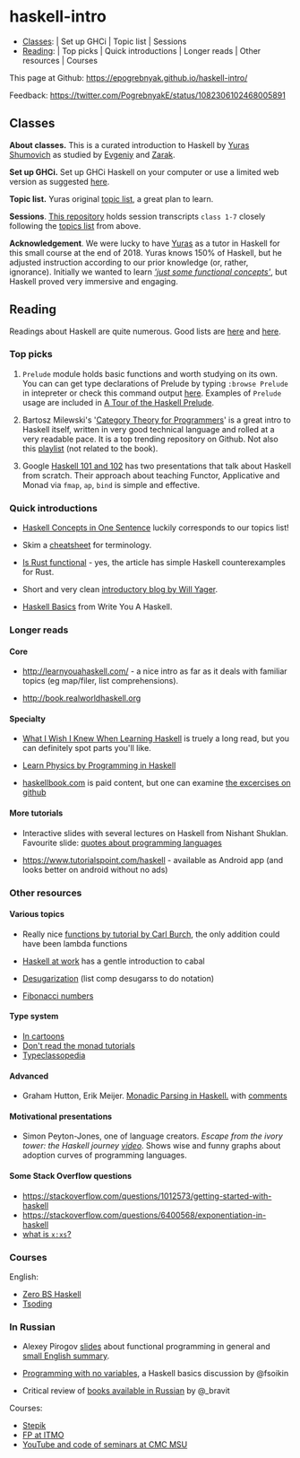 # haskell-intro

- [Classes](#Classes): | Set up GHCi | Topic list | Sessions
- [Reading](#Reading): | Top picks | Quick introductions | Longer reads | Other resources | Courses

This page at Github: <https://epogrebnyak.github.io/haskell-intro/>

Feedback: <https://twitter.com/PogrebnyakE/status/1082306102468005891>

<!-- 
People cited:

@shumovichy, @BartoszMilewski, @fsoikin, @_bravit, @smdiehl, @carl_burch,
@alex_pir, @binroot
-->

## Classes

**About classes.** This is a curated introduction to Haskell by [Yuras Shumovich](https://twitter.com/shumovichy) as studied by [Evgeniy](https://twitter.com/PogrebnyakE) and [Zarak](https://github.com/zarak).

**Set up GHCi.** Set up GHCi Haskell on your computer or use a limited web version as
suggested [here](setup.md).

**Topic list.** Yuras original [topic list](topics.md), a great plan to learn. 

**Sessions**. [This repository](https://github.com/epogrebnyak/haskell-intro) holds session transcripts `class 1-7` closely following the [topics list](topics.md) from above. 

<!--Hoping to organise the classes for future reference. Also [notes.hs](notes.hs) has unsorted links and code bits.-->

**Acknowledgement**. We were lucky to have [Yuras](https://twitter.com/shumovichy) as a tutor in Haskell for this small course at the end of 2018. Yuras knows 150% of Haskell, but he adjusted instruction according to our prior knowledge (or, rather, ignorance). Initially we wanted to learn *['just some functional concepts'](how_we_started.md)*, but Haskell proved very immersive and engaging.

## Reading 

Readings about Haskell are quite numerous. Good lists are [here](https://wiki.haskell.org/Learning_Haskell) and [here](https://stackoverflow.com/questions/1012573/getting-started-with-haskell).


### Top picks



1. `Prelude` module holds basic functions and worth studying on its own. You can can get type declarations of Prelude by typing `:browse Prelude` in intepreter or check this command output [here](browse_prelude.hs). Examples of `Prelude` usage are included in [A Tour of the Haskell Prelude][pre]. 

2. Bartosz Milewski's '[Category Theory for Programmers][ctp]' is a great intro to 
  Haskell itself, written in  very good technical language and rolled at a very readable pace. It is a top trending repository on Github. Not also this [playlist](https://www.youtube.com/playlist?list=PLbgaMIhjbmEnaH_LTkxLI7FMa2HsnawM_) (not related to the book).  

3. Google [Haskell 101 and 102](https://github.com/google/haskell-trainings/releases) has two presentations that talk about Haskell from scratch. Their approach about teaching Functor, Applicative and Monad via  `fmap`, `ap`, `bind` is simple and effective.

[pre]: http://www.cse.chalmers.se/edu/course/TDA555/tourofprelude.html
[ctp]: https://github.com/hmemcpy/milewski-ctfp-pdf


### Quick introductions

- [Haskell Concepts in One Sentence](https://ndrgrnd.net/posts/haskellOneSentence.html) 
  luckily corresponds to our topics list!

- Skim a [cheatsheet](http://cheatsheet.codeslower.com/CheatSheet.pdf) for terminology.

- [Is Rust functional](https://www.fpcomplete.com/blog/2018/10/is-rust-functional) - yes,
  the article has simple Haskell counterexamples for Rust.

- Short and very clean [introductory blog by Will Yager](http://yager.io/CrashCourse/Haskell.html).

- [Haskell Basics](http://dev.stephendiehl.com/fun/001_basics.html) from Write You A Haskell.

### Longer reads

#### Core

- <http://learnyouahaskell.com/> - a nice intro as far as it deals with familiar topics (eg map/filer, list comprehensions).

- <http://book.realworldhaskell.org>

#### Specialty

- [What I Wish I Knew When Learning Haskell](http://dev.stephendiehl.com/hask/) is truely a long read, but you can definitely spot parts you'll like.  

- [Learn Physics by Programming in Haskell](http://arxiv.org/abs/1412.4880)

- [haskellbook.com](http://haskellbook.com) is paid content, but one can examine [the excercises on github](https://github.com/search?o=desc&q=haskellbook&s=stars&type=Repositories)

#### More tutorials

- Interactive slides with several lectures on Haskell from Nishant Shuklan.
  Favourite slide: [quotes about programming languages](http://shuklan.com/haskell/lec01.html#/0/30)

- <https://www.tutorialspoint.com/haskell> - available as Android app (and looks better on android without no ads) 

<!--
#### Other:

- <http://www.cs.nott.ac.uk/~pszgmh/pih.html>
- <http://www.happylearnhaskelltutorial.com/1/first_step.html>
-->

### Other resources

#### Various topics

- Really nice [functions by tutorial by Carl Burch](http://www.toves.org/books/hsfun/),
  the only addition could have been lambda functions
  
- [Haskell at work](https://haskell-at-work.com/episodes/2018-05-13-introduction-to-cabal.html) has a gentle introduction to cabal 

- [Desugarization](http://www.haskellforall.com/2014/10/how-to-desugar-haskell-code.html) (list comp desugarss to do notation)  

- [Fibonacci numbers](https://wiki.haskell.org/The_Fibonacci_sequence#Naive_definition)


#### Type system

- [In cartoons](http://adit.io/posts/2013-04-17-functors,_applicatives,_and_monads_in_pictures.html)
- [Don't read the monad tutorials](http://dev.stephendiehl.com/hask/#eightfold-path-to-monad-satori)
- [Typeclassopedia](https://wiki.haskell.org/Typeclassopedia) 

#### Advanced 

- Graham Hutton, Erik Meijer. [Monadic Parsing in Haskell.](http%3A%2F%2Fwww.cs.nott.ac.uk%2F~pszgmh%2Fpearl.pdf&usg=AOvVaw1BSPFzc6UYlS64ndClR60K) 
with [comments](https://github.com/mini-kep/kep-parser.hs/tree/master/learn-parse)

#### Motivational presentations

- Simon Peyton-Jones, one of language creators. _Escape from the ivory tower: the Haskell journey [video](https://www.youtube.com/watch?v=re96UgMk6GQ&feature=youtu.be&t=725)_. 
Shows wise and funny graphs about adoption curves of programming languages.


#### Some Stack Overflow questions

- <https://stackoverflow.com/questions/1012573/getting-started-with-haskell>
- <https://stackoverflow.com/questions/6400568/exponentiation-in-haskell>
- [what is `x:xs`?](https://stackoverflow.com/questions/7368926/division-in-haskell)

### Courses

English:

- [Zero BS Haskell](https://github.com/alpacaaa/zero-bullshit-haskell)
- [Tsoding](https://www.youtube.com/channel/UCEbYhDd6c6vngsF5PQpFVWg)


### In Russian

- Alexey Pirogov [slides][asyntax] about functional programming in general and [small English summary](https://twitter.com/PogrebnyakE/status/1107962689958174720?ref_src=twsrc%5Etfw).

[asyntax]: http://bit.ly/332pjaw

- [Programming with no variables](https://ru.stackoverflow.com/a/908911/264569), a Haskell basics discussion by @fsoikin

- Critical review of [books available in Russian](https://medium.com/@_bravit) by @_bravit 

Courses: 

- [Stepik](https://stepik.org/course/75/promo)
- [FP at ITMO](https://github.com/jagajaga/FP-Course-ITMO)
- [YouTube and code of seminars at CMC MSU](https://cmc-haskell-2018.github.io)
